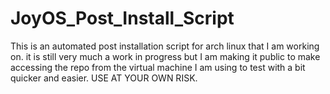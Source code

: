# JoyOS_Post_Install_Script

This is an automated post installation script for arch linux that I am working on. it is still very much a work in progress but I am making it public to make accessing the repo from the virtual machine I am using to test with a bit quicker and easier. USE AT YOUR OWN RISK.